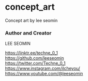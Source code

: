 # concept_art
Concept art by lee seomin








### Author and Creator
 
 LEE SEOMIN
 
 https://linktr.ee/techne_0_1
   <br/> 
 https://github.com/leeseomin 
  <br/> 
 https://twitter.com/Techne_0_1
  <br/>
https://www.instagram.com/ilcheyou/  
 https://www.youtube.com/@leeseomin
